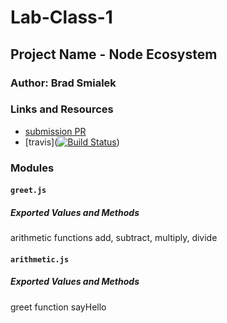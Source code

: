 # Lab-Class-1

## Project Name - Node Ecosystem

### Author: Brad Smialek

### Links and Resources
* [submission PR](https://github.com/brad-smialek-401-advanced-javascript/lab-class-1/pull/1)
* [travis]([![Build Status](https://www.travis-ci.com/brad-smialek-401-advanced-javascript/lab-class-1.svg?branch=master)](https://www.travis-ci.com/brad-smialek-401-advanced-javascript/lab-class-1))


### Modules
#### `greet.js`

##### Exported Values and Methods
arithmetic functions add, subtract, multiply, divide


#### `arithmetic.js`
##### Exported Values and Methods
greet function sayHello
